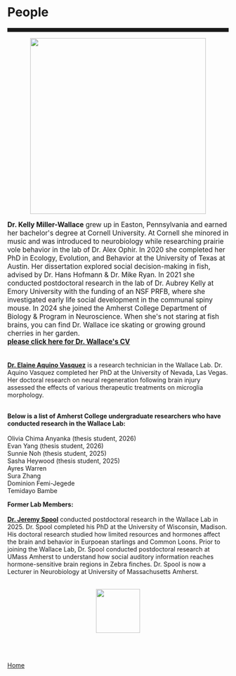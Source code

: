 <body>
		
<div class="container">
<div class="blurb">
<h1>People</h1>

<hr style="height:9px;color:#84949B">

<p><center><img src="/images/kelly3.png" width="400"> </center></p>

<p style="text-align:left;font-size:110%"><b>Dr. Kelly Miller-Wallace</b> grew up in Easton, Pennsylvania and earned her bachelor's degree at Cornell University. At Cornell she minored in music and was introduced to neurobiology while researching prairie vole behavior in the lab of Dr. Alex Ophir. In 2020 she completed her PhD in Ecology, Evolution, and Behavior at the University of Texas at Austin. Her dissertation explored social decision-making in fish, advised by Dr. Hans Hofmann & Dr. Mike Ryan. In 2021 she conducted postdoctoral research in the lab of Dr. Aubrey Kelly at Emory University with the funding of an NSF PRFB, where she investigated early life social development in the communal spiny mouse. In 2024 she joined the Amherst College Department of Biology & Program in Neuroscience. When she's not staring at fish brains, you can find Dr. Wallace ice skating or growing ground cherries in her garden.
<br><a href="https://kellyjwallace.github.io/images/Wallace_CV_2025.pdf"><b>please click here for Dr. Wallace's CV </b></a><br><br>

<a href="https://www.linkedin.com/in/elaine-aquino-vasquez-3886081bb"><b>Dr. Elaine Aquino Vasquez</b></a> is a research technician in the Wallace Lab. Dr. Aquino Vasquez completed her PhD at the University of Nevada, Las Vegas. Her doctoral research on neural regeneration following brain injury assessed the effects of various therapeutic treatments on microglia morphology. <br><br>

<b>Below is a list of Amherst College undergraduate researchers who have conducted research in the Wallace Lab:</b><br><br>
Olivia Chima Anyanka (thesis student, 2026)<br>
Evan Yang (thesis student, 2026)<br>
Sunnie Noh (thesis student, 2025)<br>
Sasha Heywood (thesis student, 2025)<br>
Ayres Warren<br>
Sura Zhang<br>
Dominion Femi-Jegede<br>
Temidayo Bambe<br>

<b>Former Lab Members:</b><br><br>
<a href="https://jeremyspool.com"><b>Dr. Jeremy Spool</b></a> conducted postdoctoral research in the Wallace Lab in 2025. Dr. Spool completed his PhD at the University of Wisconsin, Madison. His doctoral research studied how limited resources and hormones affect the brain and behavior in Eurpoean starlings and Common Loons. Prior to joining the Wallace Lab, Dr. Spool conducted postdoctoral research at UMass Amherst to understand how social auditory information reaches hormone-sensitive brain regions in Zebra finches. Dr. Spool is now a Lecturer in Neurobiology at University of Massachusetts Amherst.<br><br>

<p><center><img src="/images/betta gif.gif" width="100"></center></p>


	

<br><br>	
<a href="../">Home</a>
